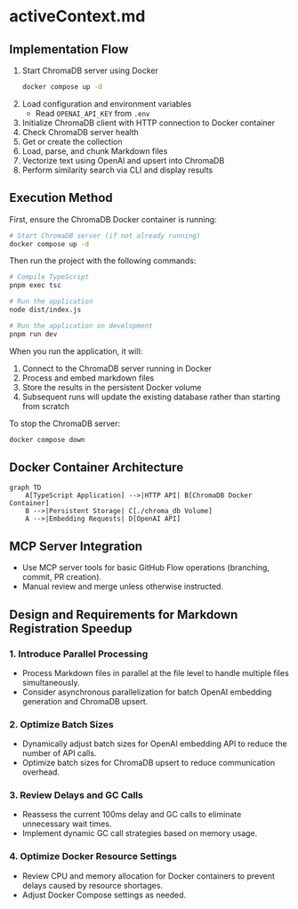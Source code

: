 # activeContext.md

## Implementation Flow

1. Start ChromaDB server using Docker
   ```bash
   docker compose up -d
   ```
2. Load configuration and environment variables
   - Read `OPENAI_API_KEY` from `.env`
3. Initialize ChromaDB client with HTTP connection to Docker container
4. Check ChromaDB server health
5. Get or create the collection
6. Load, parse, and chunk Markdown files
7. Vectorize text using OpenAI and upsert into ChromaDB
8. Perform similarity search via CLI and display results

## Execution Method

First, ensure the ChromaDB Docker container is running:

```bash
# Start ChromaDB server (if not already running)
docker compose up -d
```

Then run the project with the following commands:

```bash
# Compile TypeScript
pnpm exec tsc

# Run the application
node dist/index.js

# Run the application on development
pnpm run dev
```

When you run the application, it will:

1. Connect to the ChromaDB server running in Docker
2. Process and embed markdown files
3. Store the results in the persistent Docker volume
4. Subsequent runs will update the existing database rather than starting from scratch

To stop the ChromaDB server:

```bash
docker compose down
```

## Docker Container Architecture

```mermaid
graph TD
    A[TypeScript Application] -->|HTTP API| B[ChromaDB Docker Container]
    B -->|Persistent Storage| C[./chroma_db Volume]
    A -->|Embedding Requests| D[OpenAI API]
```

## MCP Server Integration

- Use MCP server tools for basic GitHub Flow operations (branching, commit, PR creation).
- Manual review and merge unless otherwise instructed.

## Design and Requirements for Markdown Registration Speedup

### 1. Introduce Parallel Processing
- Process Markdown files in parallel at the file level to handle multiple files simultaneously.
- Consider asynchronous parallelization for batch OpenAI embedding generation and ChromaDB upsert.

### 2. Optimize Batch Sizes
- Dynamically adjust batch sizes for OpenAI embedding API to reduce the number of API calls.
- Optimize batch sizes for ChromaDB upsert to reduce communication overhead.

### 3. Review Delays and GC Calls
- Reassess the current 100ms delay and GC calls to eliminate unnecessary wait times.
- Implement dynamic GC call strategies based on memory usage.

### 4. Optimize Docker Resource Settings
- Review CPU and memory allocation for Docker containers to prevent delays caused by resource shortages.
- Adjust Docker Compose settings as needed.
